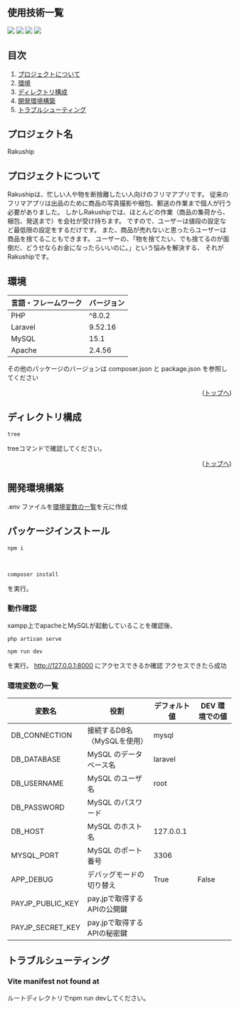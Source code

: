 ## 使用技術一覧

<!-- シールド一覧 -->
<p style="display: inline">
  <!-- バックエンドのフレームワーク一覧 -->
  <img src="https://img.shields.io/badge/-Laravel-ffffff.svg?logo=Laravel&style=for-the-badge">
  <!-- バックエンドの言語一覧 -->
  <img src="https://img.shields.io/badge/PHP-ccc.svg?logo=php&style=for-the-badge">
  <!-- ミドルウェア一覧 -->
  <img src="https://img.shields.io/badge/-Apache-D22128.svg?logo=apache&style=for-the-badge">
  <img src="https://img.shields.io/badge/-MySQL-4479A1.svg?logo=mysql&style=for-the-badge&logoColor=white">
  
</p>

## 目次

1. [プロジェクトについて](#プロジェクトについて)
2. [環境](#環境)
3. [ディレクトリ構成](#ディレクトリ構成)
4. [開発環境構築](#開発環境構築)
5. [トラブルシューティング](#トラブルシューティング)

<!-- プロジェクト名を記載 -->

## プロジェクト名

Rakuship

<!-- プロジェクトについて -->

## プロジェクトについて

Rakushipは、忙しい人や物を断捨離したい人向けのフリマアプリです。
従来のフリマアプリは出品のために商品の写真撮影や梱包、郵送の作業まで個人が行う必要がありました。
しかしRakushipでは、ほとんどの作業（商品の集荷から、梱包、発送まで）を会社が受け持ちます。
ですので、ユーザーは値段の設定など最低限の設定をするだけです。
また、商品が売れないと思ったらユーザーは商品を捨てることもできます。
ユーザーの、「物を捨てたい、でも捨てるのが面倒だ、どうせならお金になったらいいのに。」という悩みを解決する、
それがRakushipです。

## 環境

<!-- 言語、フレームワーク、ミドルウェア、インフラの一覧とバージョンを記載 -->

| 言語・フレームワーク  | バージョン |
| --------------------- | ---------- |
| PHP                | ^8.0.2     |
| Laravel                | 9.52.16      |
| MySQL                 | 15.1        |
| Apache               | 2.4.56    |

その他のパッケージのバージョンは composer.json と package.json を参照してください

<p align="right">(<a href="#top">トップへ</a>)</p>

## ディレクトリ構成

<!-- Treeコマンドを使ってディレクトリ構成を記載 -->

```
tree
```

treeコマンドで確認してください。


<p align="right">(<a href="#top">トップへ</a>)</p>

## 開発環境構築

<!-- xampp上での環境構築の方法を記載 -->

.env ファイルを[環境変数の一覧](#環境変数の一覧)を元に作成

## パッケージインストール
```
npm i
```

<br>

```
composer install
```

を実行。

### 動作確認
xampp上でapacheとMySQLが起動していることを確認後、

```
php artisan serve
```

```
npm run dev
```

を実行。
http://127.0.0.1:8000 にアクセスできるか確認
アクセスできたら成功

### 環境変数の一覧

| 変数名                 | 役割                                      | デフォルト値                       | DEV 環境での値                           |
| ---------------------- | ----------------------------------------- | ---------------------------------- | ---------------------------------------- |
| DB_CONNECTION    | 接続するDB名（MySQLを使用） |   mysql                             |                                   |
| DB_DATABASE         | MySQL のデータベース名   | laravel                          |                                          |
| DB_USERNAME             | MySQL のユーザ名         | root                            |                                          |
| DB_PASSWORD         | MySQL のパスワード       |                              |                                          |
| DB_HOST             | MySQL のホスト名         | 127.0.0.1                                |                                          |
| MYSQL_PORT             | MySQL のポート番号       | 3306                               |                                          |
| APP_DEBUG                  | デバッグモードの切り替え                  | True                               | False                                    |
| PAYJP_PUBLIC_KEY        | pay.jpで取得するAPIの公開鍵                   |                    |                                          |
| PAYJP_SECRET_KEY | pay.jpで取得するAPIの秘密鍵   |              |                      |

## トラブルシューティング

### Vite manifest not found at

ルートディレクトリでnpm run devしてください。
